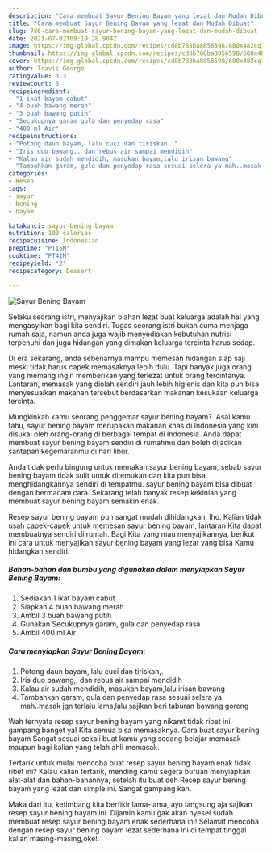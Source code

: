 ```yaml
---
description: "Cara membuat Sayur Bening Bayam yang lezat dan Mudah Dibuat"
title: "Cara membuat Sayur Bening Bayam yang lezat dan Mudah Dibuat"
slug: 786-cara-membuat-sayur-bening-bayam-yang-lezat-dan-mudah-dibuat
date: 2021-07-02T09:19:28.904Z
image: https://img-global.cpcdn.com/recipes/cd8b788ba8856598/680x482cq70/sayur-bening-bayam-foto-resep-utama.jpg
thumbnail: https://img-global.cpcdn.com/recipes/cd8b788ba8856598/680x482cq70/sayur-bening-bayam-foto-resep-utama.jpg
cover: https://img-global.cpcdn.com/recipes/cd8b788ba8856598/680x482cq70/sayur-bening-bayam-foto-resep-utama.jpg
author: Travis George
ratingvalue: 3.3
reviewcount: 8
recipeingredient:
- "1 ikat bayam cabut"
- "4 buah bawang merah"
- "3 buah bawang putih"
- "Secukupnya garam gula dan penyedap rasa"
- "400 ml Air"
recipeinstructions:
- "Potong daun bayam, lalu cuci dan tiriskan,."
- "Iris duo bawang,, dan rebus air sampai mendidih"
- "Kalau air sudah mendidih, masukan bayam,lalu irisan bawang"
- "Tambahkan garam, gula dan penyedap rasa sesuai selera ya mah..masak jgn terlalu lama,lalu sajikan beri taburan bawang goreng"
categories:
- Resep
tags:
- sayur
- bening
- bayam

katakunci: sayur bening bayam 
nutrition: 100 calories
recipecuisine: Indonesian
preptime: "PT16M"
cooktime: "PT41M"
recipeyield: "2"
recipecategory: Dessert

---
```



![Sayur Bening Bayam](https://img-global.cpcdn.com/recipes/cd8b788ba8856598/680x482cq70/sayur-bening-bayam-foto-resep-utama.jpg)

Selaku seorang istri, menyajikan olahan lezat buat keluarga adalah hal yang mengasyikan bagi kita sendiri. Tugas seorang istri bukan cuma menjaga rumah saja, namun anda juga wajib menyediakan kebutuhan nutrisi terpenuhi dan juga hidangan yang dimakan keluarga tercinta harus sedap.

Di era  sekarang, anda sebenarnya mampu memesan hidangan siap saji meski tidak harus capek memasaknya lebih dulu. Tapi banyak juga orang yang memang ingin memberikan yang terlezat untuk orang tercintanya. Lantaran, memasak yang diolah sendiri jauh lebih higienis dan kita pun bisa menyesuaikan makanan tersebut berdasarkan makanan kesukaan keluarga tercinta. 



Mungkinkah kamu seorang penggemar sayur bening bayam?. Asal kamu tahu, sayur bening bayam merupakan makanan khas di Indonesia yang kini disukai oleh orang-orang di berbagai tempat di Indonesia. Anda dapat membuat sayur bening bayam sendiri di rumahmu dan boleh dijadikan santapan kegemaranmu di hari libur.

Anda tidak perlu bingung untuk memakan sayur bening bayam, sebab sayur bening bayam tidak sulit untuk ditemukan dan kita pun bisa menghidangkannya sendiri di tempatmu. sayur bening bayam bisa dibuat dengan bermacam cara. Sekarang telah banyak resep kekinian yang membuat sayur bening bayam semakin enak.

Resep sayur bening bayam pun sangat mudah dihidangkan, lho. Kalian tidak usah capek-capek untuk memesan sayur bening bayam, lantaran Kita dapat membuatnya sendiri di rumah. Bagi Kita yang mau menyajikannya, berikut ini cara untuk menyajikan sayur bening bayam yang lezat yang bisa Kamu hidangkan sendiri.

<!--inarticleads1-->

##### Bahan-bahan dan bumbu yang digunakan dalam menyiapkan Sayur Bening Bayam:

1. Sediakan 1 ikat bayam cabut
1. Siapkan 4 buah bawang merah
1. Ambil 3 buah bawang putih
1. Gunakan Secukupnya garam, gula dan penyedap rasa
1. Ambil 400 ml Air




<!--inarticleads2-->

##### Cara menyiapkan Sayur Bening Bayam:

1. Potong daun bayam, lalu cuci dan tiriskan,.
1. Iris duo bawang,, dan rebus air sampai mendidih
1. Kalau air sudah mendidih, masukan bayam,lalu irisan bawang
1. Tambahkan garam, gula dan penyedap rasa sesuai selera ya mah..masak jgn terlalu lama,lalu sajikan beri taburan bawang goreng




Wah ternyata resep sayur bening bayam yang nikamt tidak ribet ini gampang banget ya! Kita semua bisa memasaknya. Cara buat sayur bening bayam Sangat sesuai sekali buat kamu yang sedang belajar memasak maupun bagi kalian yang telah ahli memasak.

Tertarik untuk mulai mencoba buat resep sayur bening bayam enak tidak ribet ini? Kalau kalian tertarik, mending kamu segera buruan menyiapkan alat-alat dan bahan-bahannya, setelah itu buat deh Resep sayur bening bayam yang lezat dan simple ini. Sangat gampang kan. 

Maka dari itu, ketimbang kita berfikir lama-lama, ayo langsung aja sajikan resep sayur bening bayam ini. Dijamin kamu gak akan nyesel sudah membuat resep sayur bening bayam enak sederhana ini! Selamat mencoba dengan resep sayur bening bayam lezat sederhana ini di tempat tinggal kalian masing-masing,oke!.

